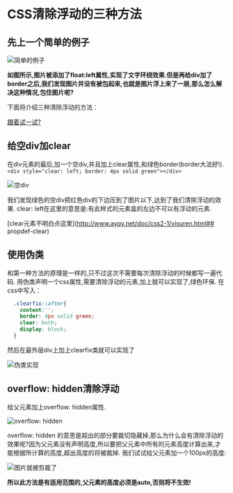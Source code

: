 # CSS清除浮动的三种方法

## 先上一个简单的例子

![简单的例子](http://upload-images.jianshu.io/upload_images/4337988-6a161d22dcba3ef4.png?imageMogr2/auto-orient/strip%7CimageView2/2/w/1240)

**如图所示,图片被添加了float:left属性,实现了文字环绕效果.但是再给div加了border之后,我们发现图片并没有被包起来,也就是图片浮上来了一层,那么怎么解决这种情况,包住图片呢?**

下面将介绍三种清除浮动的方法：

[跟着试一试?](http://js.jirengu.com/rino/4/edit?html,output)

## 给空div加clear

在div元素的最后,加一个空div,并且加上clear属性,和绿色border(border大法好!).
`<div style="clear: left; border: 4px solid green"></div>`

![空div](http://upload-images.jianshu.io/upload_images/4337988-f792d7ba9501d188.png?imageMogr2/auto-orient/strip%7CimageView2/2/w/1240)

我们发现绿色的空div把红色div的下边压到了图片以下,达到了我们清除浮动的效果.
clear: left在这里的意思是:有此样式的元素盒的左边不可以有浮动的元素.

[clear元素不明白点这里](http://www.ayqy.net/doc/css2-1/visuren.html## propdef-clear)

## 使用伪类
和第一种方法的原理是一样的,只不过这次不需要每次清除浮动的时候都写一遍代码.
用伪类声明一个css属性,需要清除浮动的元素,加上就可以实现了,绿色环保.
在css中写入：
```css
  .clearfix::after{
    content:'';
    border: 4px solid green;
    clear: both;
    display: block;
  }
```
然后在最外层div上加上clearfix类就可以实现了

![伪类实现](http://upload-images.jianshu.io/upload_images/4337988-5cf4dd72227ec268.png?imageMogr2/auto-orient/strip%7CimageView2/2/w/1240)

## overflow: hidden清除浮动
给父元素加上overflow: hidden属性.

![overflow: hidden](http://upload-images.jianshu.io/upload_images/4337988-94db81bb9b3333ae.png?imageMogr2/auto-orient/strip%7CimageView2/2/w/1240)

overflow: hidden 的意思是超出的部分要裁切隐藏掉,那么为什么会有清除浮动的效果呢?因为父元素没有声明高度,所以要把父元素中所有的元素高度计算出来,才能根据所计算的高度,超出高度的将被裁掉.
我们试试给父元素加一个100px的高度:

![图片就被剪裁了](http://upload-images.jianshu.io/upload_images/4337988-978a6893d3ea0615.png?imageMogr2/auto-orient/strip%7CimageView2/2/w/1240)

**所以此方法是有适用范围的,父元素的高度必须是auto,否则将不生效!**

